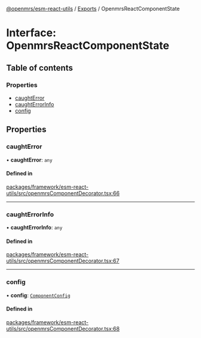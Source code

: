 [@openmrs/esm-react-utils](../README.md) / [Exports](../modules.md) / OpenmrsReactComponentState

# Interface: OpenmrsReactComponentState

## Table of contents

### Properties

- [caughtError](OpenmrsReactComponentState.md#caughterror)
- [caughtErrorInfo](OpenmrsReactComponentState.md#caughterrorinfo)
- [config](OpenmrsReactComponentState.md#config)

## Properties

### caughtError

• **caughtError**: `any`

#### Defined in

[packages/framework/esm-react-utils/src/openmrsComponentDecorator.tsx:66](https://github.com/openmrs/openmrs-esm-core/blob/39d3e79/packages/framework/esm-react-utils/src/openmrsComponentDecorator.tsx#L66)

___

### caughtErrorInfo

• **caughtErrorInfo**: `any`

#### Defined in

[packages/framework/esm-react-utils/src/openmrsComponentDecorator.tsx:67](https://github.com/openmrs/openmrs-esm-core/blob/39d3e79/packages/framework/esm-react-utils/src/openmrsComponentDecorator.tsx#L67)

___

### config

• **config**: [`ComponentConfig`](ComponentConfig.md)

#### Defined in

[packages/framework/esm-react-utils/src/openmrsComponentDecorator.tsx:68](https://github.com/openmrs/openmrs-esm-core/blob/39d3e79/packages/framework/esm-react-utils/src/openmrsComponentDecorator.tsx#L68)
